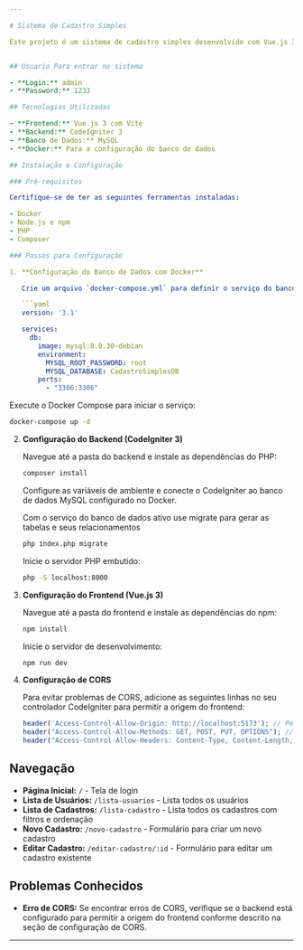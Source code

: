 ```yaml
---

# Sistema de Cadastro Simples

Este projeto é um sistema de cadastro simples desenvolvido com Vue.js 3 no frontend e CodeIgniter 3 no backend, utilizando Docker para a configuração do banco de dados MySQL.


## Usuario Para entrar no sistema

- **Login:** admin
- **Password:** 1233

## Tecnologias Utilizadas

- **Frontend:** Vue.js 3 com Vite
- **Backend:** CodeIgniter 3
- **Banco de Dados:** MySQL
- **Docker:** Para a configuração do banco de dados

## Instalação e Configuração

### Pré-requisitos

Certifique-se de ter as seguintes ferramentas instaladas:

- Docker
- Node.js e npm
- PHP
- Composer

### Passos para Configuração

1. **Configuração do Banco de Dados com Docker**

   Crie um arquivo `docker-compose.yml` para definir o serviço do banco de dados MySQL:

   ```yaml
   version: '3.1'

   services:
     db:
       image: mysql:8.0.30-debian
       environment:
         MYSQL_ROOT_PASSWORD: root
         MYSQL_DATABASE: CadastroSimplesDB
       ports:
         - "3306:3306"
   ```

   Execute o Docker Compose para iniciar o serviço:

   ```bash
   docker-compose up -d
   ```

2. **Configuração do Backend (CodeIgniter 3)**

   Navegue até a pasta do backend e instale as dependências do PHP:

   ```bash
   composer install
   ```

   Configure as variáveis de ambiente e conecte o CodeIgniter ao banco de dados MySQL configurado no Docker.

   Com o serviço do banco de dados ativo use migrate para gerar as tabelas e seus relacionamentos

   ```bash
   php index.php migrate
   ```

   Inicie o servidor PHP embutido:

   ```bash
   php -S localhost:8000
   ```

4. **Configuração do Frontend (Vue.js 3)**

   Navegue até a pasta do frontend e instale as dependências do npm:

   ```bash
   npm install
   ```

   Inicie o servidor de desenvolvimento:

   ```bash
   npm run dev
   ```

5. **Configuração de CORS**

   Para evitar problemas de CORS, adicione as seguintes linhas no seu controlador CodeIgniter para permitir a origem do frontend:

   ```php
   header('Access-Control-Allow-Origin: http://localhost:5173'); // Permitir apenas a origem do seu frontend
   header("Access-Control-Allow-Methods: GET, POST, PUT, OPTIONS"); // Métodos permitidos
   header("Access-Control-Allow-Headers: Content-Type, Content-Length, Accept-Encoding"); // Cabeçalhos permitidos
   ```

## Navegação

- **Página Inicial:** `/` - Tela de login
- **Lista de Usuários:** `/lista-usuarios` - Lista todos os usuários
- **Lista de Cadastros:** `/lista-cadastro` - Lista todos os cadastros com filtros e ordenação
- **Novo Cadastro:** `/novo-cadastro` - Formulário para criar um novo cadastro
- **Editar Cadastro:** `/editar-cadastro/:id` - Formulário para editar um cadastro existente

## Problemas Conhecidos

- **Erro de CORS:** Se encontrar erros de CORS, verifique se o backend está configurado para permitir a origem do frontend conforme descrito na seção de configuração de CORS.

---
```

